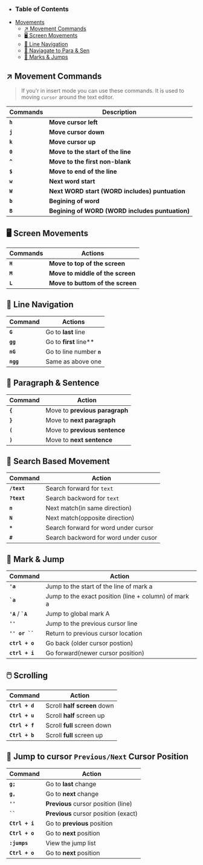 - ### Table of Contents
- [Movements](#️-movement-commands)
    - [↗️ Movement Commands](#↗️-movement-commands)
    - [🖥️ Screen Movements](#️🖥️-screen-movements)
    - [🧭 Line Navigation](#🧭-line-navigation)
    - [🧾 Naviagate to Para & Sen](#🧾-paragraph--sentence)
    - [🔖 Marks & Jumps ](#🔖-mark--jump)


## ↗️ Movement Commands
> If you'r in insert mode you can use these commands. It is used to moving `cursor` around the text editor.

| Commands   | Description                                           |
|------------|-------------------------------------------------------|
| **`h`**        | **Move cursor left**                                      |
| **`j`**        | **Move cursor down**                                      |
| **`k`**        | **Move cursor up**                                        |
| **`0`** | **Move to the start of the line** |
| **`^`** | **Move to the first non-blank** |
| **`$`** | **Move to end of the line** |
| **`w`** | **Next word start** |
| **`W`** | **Next WORD start (WORD includes) puntuation** |
| **`b`** | **Begining of word** |
| **`B`** | **Begining of WORD (WORD includes puntuation)** |

## 🖥️ Screen Movements
| Commands | Actions |
|----------|---------|
| **`H`** | **Move to top of the screen** |
| **`M`** | **Move to middle of the screen** |
| **`L`** | **Move to buttom of the screen** |

## 🧭 Line Navigation
| Command | Actions |
|---------|---------|
| **`G`** | Go to **last** line |
| **`gg`**| Go to **first** line**|
| **`nG`**| Go to line number **`n`** |
| **`ngg`** | Same as above one |

## 🧾 Paragraph & Sentence
| Command | Action |
|---------|--------|
| **`{`** | Move to **previous paragraph** |
| **`}`** | Move to **next paragraph** |
| **`(`** | Move to **previous sentence** |
| **`)`** | Move to **next sentence** |

## 🔎 Search Based Movement
| Command | Action |
|---------|--------|
| **`/text`** | Search forward for `text` |
| **`?text`** | Search backword for `text` |
| **`n`** | Next match(in same direction)|
| **`N`** | Next match(opposite direction) |
| **`*`** | Search forward for word under cursor |
| **`#`** | Search backword for word under cusor |

## 🔖 Mark & Jump
| Command | Action |
|---------|--------|
| **`'a`** | Jump to the start of the line of mark a |
| **`` `a ``** | Jump to the exact position (line + column) of mark a |
| **`'A`** / **`` `A ``** | Jump to global mark A |
| **`''`** | Jump to the previous cursor line |
| **`'' or `` `** | Return to previous cursor location |
| **`ctrl + o`** | Go back (older cursor postion) |
| **`ctrl + i`** | Go forward(newer cursor position) |


## 🖱️ Scrolling
| Command | Action |
|---------|--------|
| **`Ctrl + d`** | Scroll **half screen** down |
| **`Ctrl + u`** | Scroll **half** screen up |
| **`Ctrl + f`** | Scroll **full** screen down |
| **`Ctrl + b`** | Scroll **full** screen up |

## 🧭 Jump to cursor **`Previous/Next`** Cursor Position
| Command | Action |
|---------|--------|
| **`g;`** | Go to **last** change |
| **`g,`** | Go to **next** change |
| **`''`** | **Previous** cursor position (line) |
| **` `` `** | **Previous** cursor position (exact) |
| **`Ctrl + i`** | Go to **previous** position |
| **`Ctrl + o`** | Go to **next** position |
| **`:jumps`** | View the jump list |
| **`Ctrl + o`** | Go to **next** position |
